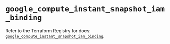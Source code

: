 # `google_compute_instant_snapshot_iam_binding`

Refer to the Terraform Registry for docs: [`google_compute_instant_snapshot_iam_binding`](https://registry.terraform.io/providers/hashicorp/google/6.44.0/docs/resources/compute_instant_snapshot_iam_binding).
